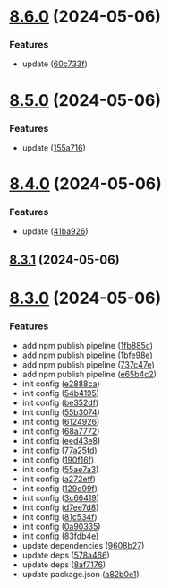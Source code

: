 # [8.6.0](https://github.com/msobiecki/eslint-config/compare/v8.5.0...v8.6.0) (2024-05-06)


### Features

* update ([60c733f](https://github.com/msobiecki/eslint-config/commit/60c733f76b2508522e68f7198b43c1d2f9971e91))



# [8.5.0](https://github.com/msobiecki/eslint-config/compare/v8.4.0...v8.5.0) (2024-05-06)


### Features

* update ([155a716](https://github.com/msobiecki/eslint-config/commit/155a7163ab457d532a2fab4e59d20acf46f4fc1a))



# [8.4.0](https://github.com/msobiecki/eslint-config/compare/v8.3.1...v8.4.0) (2024-05-06)


### Features

* update ([41ba926](https://github.com/msobiecki/eslint-config/commit/41ba926898bf3afed53b342a7d4fb1c20a84e9c0))



## [8.3.1](https://github.com/msobiecki/eslint-config/compare/v8.3.0...v8.3.1) (2024-05-06)



# [8.3.0](https://github.com/msobiecki/eslint-config/compare/83fdb4e0467bc330d5a513d46df8b660143e59e2...v8.3.0) (2024-05-06)


### Features

* add npm publish pipeline ([1fb885c](https://github.com/msobiecki/eslint-config/commit/1fb885cf0a5425411735e16efdd7716d5f501b34))
* add npm publish pipeline ([1bfe98e](https://github.com/msobiecki/eslint-config/commit/1bfe98ef8aef4ac0898e7ae7f94fc31156e2e6b4))
* add npm publish pipeline ([737c47e](https://github.com/msobiecki/eslint-config/commit/737c47e41de7e91f0bf57065baa9b80c491a33f6))
* add npm publish pipeline ([e65b4c2](https://github.com/msobiecki/eslint-config/commit/e65b4c2dc721c87731d57391b2d6c3ff4996f642))
* init config ([e2888ca](https://github.com/msobiecki/eslint-config/commit/e2888ca52853f5cf90133157bf592f3710bac8e9))
* init config ([54b4195](https://github.com/msobiecki/eslint-config/commit/54b419550419b1acfbfa0e519150ae9d5e692886))
* init config ([be352df](https://github.com/msobiecki/eslint-config/commit/be352df555879687d98c611815baf843b7d920ed))
* init config ([55b3074](https://github.com/msobiecki/eslint-config/commit/55b30743b32dbf81883af5689b13793282f8f632))
* init config ([6124926](https://github.com/msobiecki/eslint-config/commit/6124926ca686ea36e12d5facf60fb13cd237fc84))
* init config ([68a7772](https://github.com/msobiecki/eslint-config/commit/68a777233691fbb42976b4b6c51ac42f682a60c0))
* init config ([eed43e8](https://github.com/msobiecki/eslint-config/commit/eed43e8290e22185378201709c3482682e7368f7))
* init config ([77a25fd](https://github.com/msobiecki/eslint-config/commit/77a25fdb3648151441b7e6abbbe87d590be5f1d9))
* init config ([190f16f](https://github.com/msobiecki/eslint-config/commit/190f16f97d470e3427c2e0fdb318a8adf533dc99))
* init config ([55ae7a3](https://github.com/msobiecki/eslint-config/commit/55ae7a392aea0fe2822e2b963b0dc6fcaf146e17))
* init config ([a272eff](https://github.com/msobiecki/eslint-config/commit/a272eff6c2ed5491be1927f5314feaa9cc46167c))
* init config ([129d99f](https://github.com/msobiecki/eslint-config/commit/129d99f4087fdf10f57d1171563179fe31497949))
* init config ([3c66419](https://github.com/msobiecki/eslint-config/commit/3c6641924b5a2c23deb4a63d3c83fc88c75d59d8))
* init config ([d7ee7d8](https://github.com/msobiecki/eslint-config/commit/d7ee7d89a7da68fc34c1fc21bccafe3b08025f0d))
* init config ([81c534f](https://github.com/msobiecki/eslint-config/commit/81c534f8ee421494367df90e4d3c281397b960d8))
* init config ([0a90335](https://github.com/msobiecki/eslint-config/commit/0a90335c242fe2611877e2b271052c20534d54a4))
* init config ([83fdb4e](https://github.com/msobiecki/eslint-config/commit/83fdb4e0467bc330d5a513d46df8b660143e59e2))
* update dependencies ([9608b27](https://github.com/msobiecki/eslint-config/commit/9608b2702754836d5af141c61881ab18b6ac95a1))
* update deps ([578a466](https://github.com/msobiecki/eslint-config/commit/578a4661942f954fe7a6027b057fbf038f14d5c4))
* update deps ([8af7176](https://github.com/msobiecki/eslint-config/commit/8af7176c73bc8d958ad7d9de1ffd2746c2a4a781))
* update package.json ([a82b0e1](https://github.com/msobiecki/eslint-config/commit/a82b0e12547c761dd858ff80dc0040870f1ae68d))



